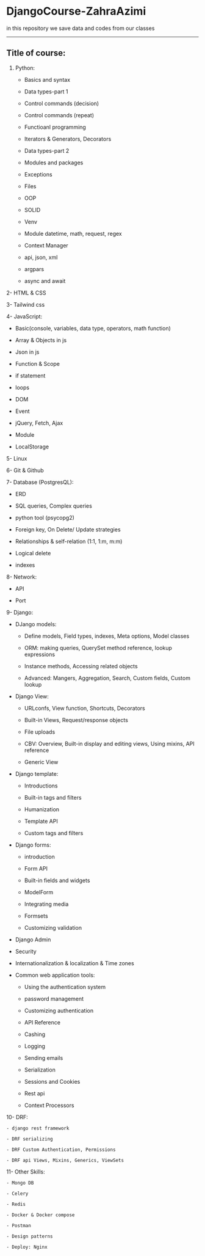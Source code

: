 # DjangoCourse-ZahraAzimi

in this repository we save data and codes from our classes

---

## Title of course:

1. Python:
   
   - Basics and syntax
   
   - Data types-part 1
   
   - Control commands (decision)
   
   - Control commands (repeat)
   
   - Functioanl programming
   
   - Iterators & Generators, Decorators
   
   - Data types-part 2
   
   - Modules and packages
   
   - Exceptions
   
   - Files
   
   - OOP
   
   - SOLID
   
   - Venv
   
   - Module datetime, math, request, regex
   
   - Context Manager
   
   - api, json, xml
   
   - argpars
   
   - async and await

2- HTML & CSS

3- Tailwind css

4- JavaScript:
   
   - Basic(console, variables, data type, operators, math function)
   
   - Array & Objects in js
   
   - Json in js
   
   - Function & Scope
   
   - if statement
   
   - loops
   
   - DOM
   
   - Event
   
   - jQuery, Fetch, Ajax
   
   - Module
   
   - LocalStorage

5- Linux

6- Git & Github

7- Database (PostgresQL):
   
   - ERD
   
   - SQL queries, Complex queries
   
   - python tool (psycopg2)
   
   - Foreign key, On Delete/ Update strategies
   
   - Relationships & self-relation (1:1, 1:m, m:m)
   
   - Logical delete
   
   - indexes

8- Network:
   
   - API
   
   - Port

9- Django:
   
   - DJango models:
     
     - Define models, Field types, indexes, Meta options, Model classes
     
     - ORM: making queries, QuerySet method reference, lookup expressions
     
     - Instance methods, Accessing related objects
     
     - Advanced: Mangers, Aggregation, Search, Custom fields, Custom lookup
   
   - Django View:
     
     - URLconfs, View function, Shortcuts, Decorators
     
     - Built-in Views, Request/response objects
     
     - File uploads
     
     - CBV: Overview, Built-in display and editing views, Using mixins, API reference
     
     - Generic View
   
   - Django template:
     
     - Introductions
     
     - Built-in tags and filters
     
     - Humanization
     
     - Template API
     
     - Custom tags and filters
   
   - Django forms:
     
     - introduction
     
     - Form API
     
     - Built-in fields and widgets
     
     - ModelForm
     
     - Integrating media
     
     - Formsets
     
     - Customizing validation
   
   - Django Admin
   
   - Security
   
   - Internationalization & localization & Time zones
   
   - Common web application tools:
     
     - Using the authentication system
     
     - password management
     
     - Customizing authentication
     
     - API Reference
     
     - Cashing
     
     - Logging
     
     - Sending emails
     
     - Serialization
     
     - Sessions and Cookies
     
     - Rest api
     
     - Context Processors

10- DRF:
    
    - django rest framework
    
    - DRF serializing
    
    - DRF Custom Authentication, Permissions
    
    - DRF api Views, Mixins, Generics, ViewSets

11- Other Skills:
    
    - Mongo DB
    
    - Celery
    
    - Redis
    
    - Docker & Docker compose
    
    - Postman
    
    - Design patterns
    
    - Deploy: Nginx
